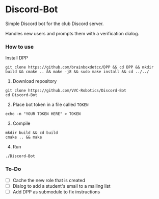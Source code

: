 # Discord-Bot

Simple Discord bot for the club Discord server.

Handles new users and prompts them with a verification dialog.

### How to use

Install DPP

`git clone https://github.com/brainboxdotcc/DPP && cd DPP && mkdir build && cmake .. && make -j8 && sudo make install && cd ../../`

1. Download repository

```
git clone https://github.com/VVC-Robotics/Discord-Bot
cd Discord-Bot
```

2. Place bot token in a file called `TOKEN` 

```
echo -n "YOUR TOKEN HERE" > TOKEN
```

3. Compile

```
mkdir build && cd build
cmake .. && make
```

4. Run

```
./Discord-Bot
```

### To-Do

- [ ] Cache the new role that is created
- [ ] Dialog to add a student's email to a mailing list
- [ ] Add DPP as submodule to fix instructions